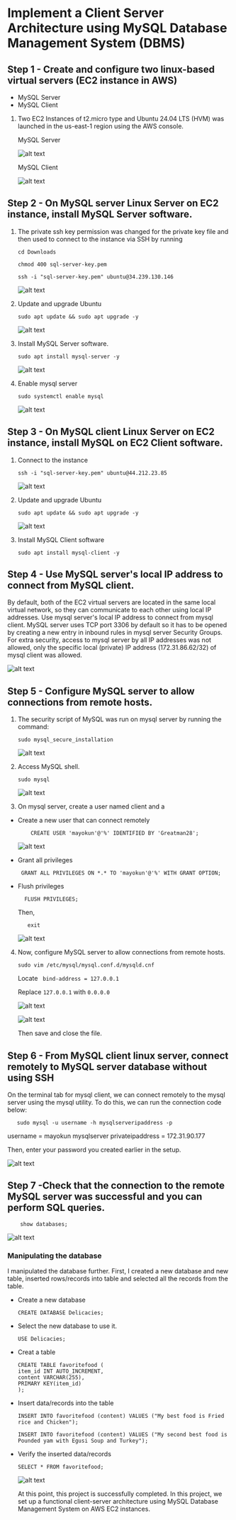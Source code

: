 # Implement a Client Server Architecture using MySQL Database Management System (DBMS)

## Step 1 - Create and configure two linux-based virtual servers (EC2 instance in AWS)

- MySQL Server
- MySQL Client

1. Two EC2 Instances of t2.micro type and Ubuntu 24.04 LTS (HVM) was launched in the us-east-1 region using the AWS console.

    MySQL Server

    ![alt text](/Client-Server-Architecture-MySQL/Images/server1.JPG)

    MySQL Client

    ![alt text](/Client-Server-Architecture-MySQL/Images/server2.JPG)

## Step 2 - On MySQL server Linux Server on EC2 instance, install MySQL Server software.

1. The private ssh key permission was changed for the private key file and then used to connect to the instance via SSH by running

    ```
    cd Downloads

    chmod 400 sql-server-key.pem

    ssh -i "sql-server-key.pem" ubuntu@34.239.130.146
    ```
    ![alt text](/Client-Server-Architecture-MySQL/Images/server3.JPG)

2. Update and upgrade Ubuntu

    ```
    sudo apt update && sudo apt upgrade -y
    ```

    ![alt text](/Client-Server-Architecture-MySQL/Images/server4.JPG)

3. Install MySQL Server software.

    ```
    sudo apt install mysql-server -y
    ```

    ![alt text](/Client-Server-Architecture-MySQL/Images/server5.JPG)

4. Enable mysql server

    ```
    sudo systemctl enable mysql
    ```

    ![alt text](/Client-Server-Architecture-MySQL/Images/server6.JPG)

## Step 3 - On MySQL client Linux Server on EC2 instance, install MySQL on EC2 Client software.

1. Connect to the instance

    ```
    ssh -i "sql-server-key.pem" ubuntu@44.212.23.85
    ```

    ![alt text](/Client-Server-Architecture-MySQL/Images/server7.JPG)

2. Update and upgrade Ubuntu

    ```
    sudo apt update && sudo apt upgrade -y
    ```

    ![alt text](/Client-Server-Architecture-MySQL/Images/server8.JPG)

3. Install MySQL Client software

    ```
    sudo apt install mysql-client -y
    ```

## Step 4 - Use MySQL server's local IP address to connect from MySQL client.

 By default, both of the EC2 virtual servers are located in the same local virtual network, so they can communicate to each other using local IP addresses. Use mysql server's local IP address to connect from mysql client. MySQL server uses TCP port 3306 by default so it has to be opened by creating a new entry in inbound rules in mysql server Security Groups. For extra security, access to mysql server by all IP addresses was not allowed, only the specific local (private) IP address (172.31.86.62/32) of mysql client was allowed.

![alt text](/Client-Server-Architecture-MySQL/Images/server9.JPG)

## Step 5 - Configure MySQL server to allow connections from remote hosts.

1. The security script of MySQL was run on mysql server by running the command:

    ```
    sudo mysql_secure_installation
    ```

    ![alt text](/Client-Server-Architecture-MySQL/Images/server10.JPG)


2. Access MySQL shell.

    ```
    sudo mysql
    ```

    ![alt text](/Client-Server-Architecture-MySQL/Images/server11.JPG)

  
3. On mysql server, create a user named client and a 

- Create a new user that can connect remotely 

    ```
        CREATE USER 'mayokun'@'%' IDENTIFIED BY 'Greatman28';
    ```

    ![alt text](/Client-Server-Architecture-MySQL/Images/server12.JPG)


- Grant all privileges

    ```
     GRANT ALL PRIVILEGES ON *.* TO 'mayokun'@'%' WITH GRANT OPTION;
     ```

 -  Flush privileges

    ```
      FLUSH PRIVILEGES;
      ```
      Then,
      
    ```
       exit 
       ```
       ![alt text](/Client-Server-Architecture-MySQL/Images/server13.JPG)

4. Now, configure MySQL server to allow connections from remote hosts.

    ```
    sudo vim /etc/mysql/mysql.conf.d/mysqld.cnf
    ```
    Locate ``` bind-address = 127.0.0.1```

    Replace ```127.0.0.1``` with ```0.0.0.0```

    ![alt text](/Client-Server-Architecture-MySQL/Images/server15.JPG)

    ![alt text](/Client-Server-Architecture-MySQL/Images/server14.JPG)

    Then save and close the file.


## Step 6 - From MySQL client linux server, connect remotely to MySQL server database without using SSH 

On the terminal tab for mysql client, we can connect remotely to the mysql server using the mysql utility. To do this, we can run the connection code below:


```
   sudo mysql -u username -h mysqlserveripaddress -p
```

username = mayokun
 mysqlserver privateipaddress = 172.31.90.177

 Then, enter your password you created earlier in the setup.

![alt text](/Client-Server-Architecture-MySQL/Images/server16.JPG)

## Step 7 -Check that the connection to the remote MySQL server was successful and  you can perform SQL queries.

```
    show databases;
```

![alt text](/Client-Server-Architecture-MySQL/Images/server17.JPG)

### Manipulating the database

I manipulated the database further. First, I created a new database and new table, inserted rows/records into table and selected all the records from the table.

- Create a new database

    ```   
    CREATE DATABASE Delicacies;
    ```

- Select the new database to use it.

    ```
    USE Delicacies;
    ```

- Creat a table
    ```
    CREATE TABLE favoritefood (
  item_id INT AUTO_INCREMENT,
  content VARCHAR(255),
  PRIMARY KEY(item_id)
    );
    ```

- Insert data/records into the table
    ```
    INSERT INTO favoritefood (content) VALUES ("My best food is Fried rice and Chicken");
    ```
    ```
    INSERT INTO favoritefood (content) VALUES ("My second best food is Pounded yam with Egusi Soup and Turkey");
    ```
- Verify the inserted data/records

    ```
    SELECT * FROM favoritefood;
    ```

    ![alt text](/Client-Server-Architecture-MySQL/Images/server18.JPG)

    At this point, this project is successfully completed. In this project, we set up a functional client-server architecture using MySQL Database Management System on AWS EC2 instances.

